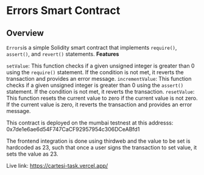 # Errors Smart Contract

## Overview

`Errors`is a simple Solidity smart contract that implements `require()`, `assert()`, and `revert()` statements.
**Features**

`setValue`: This function checks if a given unsigned integer is greater than 0 using the `require()` statement. If the condition is not met, it reverts the transaction and provides an error message.
`incrementValue`: This function checks if a given unsigned integer is greater than 0 using the `assert()` statement. If the condition is not met, it reverts the transaction.
`resetValue`: This function resets the current value to zero if the current value is not zero. If the current value is zero, it reverts the transaction and provides an error message.

This contract is deployed on the mumbai testnest at this addresss: 0x7de1e6ae6d54F747CaCF92957954c306DCeABfd1

The frontend integration is done using thirdweb and the value to be set is hardcoded as 23, such that once a user signs the transaction to set value, it sets the value as 23.

Live link: https://cartesi-task.vercel.app/